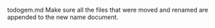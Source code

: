 todogem.md
Make sure all the files that were moved and renamed are appended to the new name document.
